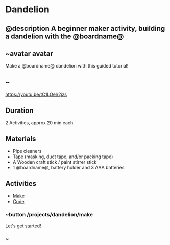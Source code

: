 # Dandelion

## @description A beginner maker activity, building a dandelion with the @boardname@

## ~avatar avatar

Make a @boardname@ dandelion with this guided tutorial!

## ~

https://youtu.be/tC1LOeh2jzs

## Duration

2 Activities, approx 20 min each

## Materials

* Pipe cleaners
* Tape (masking, duct tape, and/or packing tape)
* A Wooden craft stick / paint stirrer stick
* 1 @boardname@, battery holder and 3 AAA batteries

## Activities

* [Make](/projects/dandelion/make) 
* [Code](/projects/dandelion/code) 

### ~button /projects/dandelion/make

Let's get started!

### ~